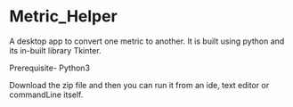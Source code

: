 # Metric_Helper
A desktop app to convert one metric to another. It is built using python and its in-built library Tkinter.

Prerequisite- Python3

Download the zip file and then you can run it from an ide, text editor or commandLine itself.
